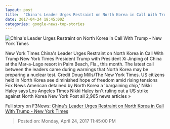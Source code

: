 ```yaml
---
layout: post
title:  "China's Leader Urges Restraint on North Korea in Call With Trump - New York Times"
date: 2017-04-24 18:45:00Z
categories: google-news-top-stories
---
```


![China's Leader Urges Restraint on North Korea in Call With Trump - New York Times](https://static01.nyt.com/images/2017/04/25/world/25nkorea-1/25nkorea-1-facebookJumbo.jpg)

New York Times China's Leader Urges Restraint on North Korea in Call With Trump New York Times President Trump with President Xi Jinping of China at the Mar-a-Lago resort in Palm Beach, Fla., this month. The latest call between the leaders came during warnings that North Korea may be preparing a nuclear test. Credit Doug Mills/The New York Times. US citizens held in North Korea see diminished hope of freedom amid rising tensions Fox News American detained by North Korea a 'bargaining chip,' Nikki Haley says Los Angeles Times Nikki Haley isn't ruling out a US strike against North Korea New York Post all 2,965 news articles »


Full story on F3News: [China's Leader Urges Restraint on North Korea in Call With Trump - New York Times](http://www.f3nws.com/n/p4BRnE)

> Posted on: Monday, April 24, 2017 11:45:00 PM
